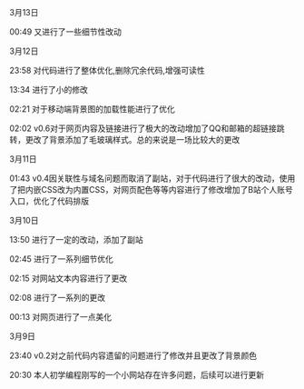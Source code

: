3月13日

00:49 又进行了一些细节性改动

3月12日

23:58 对代码进行了整体优化,删除冗余代码,增强可读性

13:34 进行了小的修改

02:21 对于移动端背景图的加载性能进行了优化

02:02 v0.6对于网页内容及链接进行了极大的改动增加了QQ和邮箱的超链接跳转，更改了背景添加了毛玻璃样式。总的来说是一场比较大的更改

3月11日

01:43 v0.4因关联性与域名问题而取消了副站，对于代码进行了很大的改动，使用了把内嵌CSS改为内置CSS，对网页配色等等内容进行了修改增加了B站个人账号入口，优化了代码排版

3月10日

13:50 进行了一定的改动，添加了副站

02:45 进行了一系列细节优化

02:15 对网站文本内容进行了更改

02:08 进行了一系列的更改

00:13 对网页进行了一点美化

3月9日

23:40 v0.2对之前代码内容遗留的问题进行了修改并且更改了背景颜色

20:30 本人初学编程刚写的一个小网站存在许多问题，后续可以进行更新
